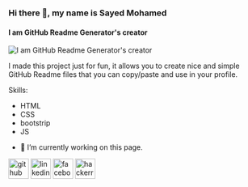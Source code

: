 ### Hi there 👋, my name is Sayed Mohamed
#### I am GitHub Readme Generator's creator
![I am GitHub Readme Generator's creator](https://scontent.fcai21-3.fna.fbcdn.net/v/t39.30808-6/424775868_1065635954663318_6686985808126877791_n.jpg?_nc_cat=105&ccb=1-7&_nc_sid=5f2048&_nc_eui2=AeGFHgG9lZHPd5BaRQlPlAkcx1g0_tOsZnXHWDT-06xmde7MBZTtw2zH4C9l148DkuXGmKAly53LFl3gdXPzZKBX&_nc_ohc=eFKL98kSyKcQ7kNvgHr_RZu&_nc_ht=scontent.fcai21-3.fna&oh=00_AfDmzHJAG6-hu8AnxgonrDoxp6pmR2aNwLcP7P5FM6resQ&oe=664176FC)

I made this project just for fun, it allows you to create nice and simple GitHub Readme files that you can copy/paste and use in your profile.

Skills: 
* HTML
* CSS  
* bootstrip
* JS

- 🔭 I’m currently working on this page. 


[<img src='https://cdn.jsdelivr.net/npm/simple-icons@3.0.1/icons/github.svg' alt='github' height='40'>](https://github.com/sayedmohameddev)  [<img src='https://cdn.jsdelivr.net/npm/simple-icons@3.0.1/icons/linkedin.svg' alt='linkedin' height='40'>](https://www.linkedin.com/in/sayed-mohameddev-b860982aa//)  [<img src='https://cdn.jsdelivr.net/npm/simple-icons@3.0.1/icons/facebook.svg' alt='facebook' height='40'>](https://www.facebook.com/profile.php?id=100036507706960&locale=ar_AR)  [<img src='https://cdn.jsdelivr.net/npm/simple-icons@3.0.1/icons/hackerrank.svg' alt='hackerrank' height='40'>](sayedmohameddev)  




